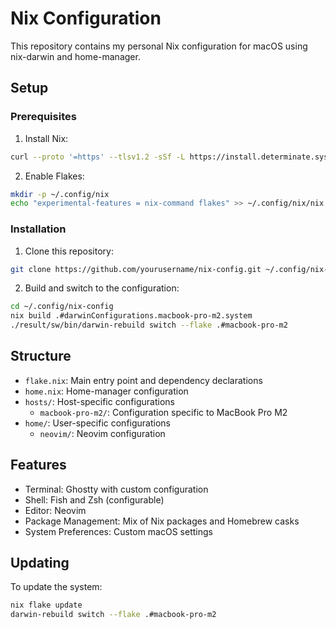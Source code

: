 # Nix Configuration

This repository contains my personal Nix configuration for macOS using nix-darwin and home-manager.

## Setup

### Prerequisites

1. Install Nix:
```bash
curl --proto '=https' --tlsv1.2 -sSf -L https://install.determinate.systems/nix | sh -s -- install
```

2. Enable Flakes:
```bash
mkdir -p ~/.config/nix
echo "experimental-features = nix-command flakes" >> ~/.config/nix/nix.conf
```

### Installation

1. Clone this repository:
```bash
git clone https://github.com/yourusername/nix-config.git ~/.config/nix-config
```

2. Build and switch to the configuration:
```bash
cd ~/.config/nix-config
nix build .#darwinConfigurations.macbook-pro-m2.system
./result/sw/bin/darwin-rebuild switch --flake .#macbook-pro-m2
```

## Structure

- `flake.nix`: Main entry point and dependency declarations
- `home.nix`: Home-manager configuration
- `hosts/`: Host-specific configurations
  - `macbook-pro-m2/`: Configuration specific to MacBook Pro M2
- `home/`: User-specific configurations
  - `neovim/`: Neovim configuration

## Features

- Terminal: Ghostty with custom configuration
- Shell: Fish and Zsh (configurable)
- Editor: Neovim
- Package Management: Mix of Nix packages and Homebrew casks
- System Preferences: Custom macOS settings

## Updating

To update the system:
```bash
nix flake update
darwin-rebuild switch --flake .#macbook-pro-m2
```
